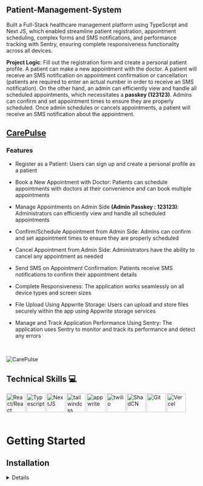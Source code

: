 ## Patient-Management-System

<p>
Built a Full-Stack healthcare management platform using TypeScript and Next JS, which enabled streamline patient registration, appointment scheduling, complex forms and SMS notifications, and performance tracking with Sentry, ensuring complete responsiveness functionality across all devices. 

<b>Project Logic</b>: Fill out the registration form and create a personal patient profile. A patient can make a new appointment with the doctor. A patient will receive an SMS notification on appointment confirmation or cancellation (patients are required to enter an actual number in order to receive an SMS notification). On the other hand, an admin can efficiently view and handle all scheduled appointments, which necessitates a <b>passkey (123123)</b>. Admins can confirm and set appointment times to ensure they are properly scheduled. Once admin schedules or cancels appointments, a patient will receive an SMS notification about the appointment.

</p>

## [CarePulse](https://patient-management-system-carepulse.vercel.app/)

### Features

- Register as a Patient: Users can sign up and create a personal profile as a patient

- Book a New Appointment with Doctor: Patients can schedule appointments with doctors at their convenience and can book multiple appointments

- Manage Appointments on Admin Side <b>(Admin Passkey : 123123)</b>: Administrators can efficiently view and handle all scheduled appointments

- Confirm/Schedule Appointment from Admin Side: Admins can confirm and set appointment times to ensure they are properly scheduled

- Cancel Appointment from Admin Side: Administrators have the ability to cancel any appointment as needed

- Send SMS on Appointment Confirmation: Patients receive SMS notifications to confirm their appointment details

- Complete Responsiveness: The application works seamlessly on all device types and screen sizes

- File Upload Using Appwrite Storage: Users can upload and store files securely within the app using Appwrite storage services

- Manage and Track Application Performance Using Sentry: The application uses Sentry to monitor and track its performance and detect any errors

<br />

![CarePulse](https://github.com/user-attachments/assets/f249f831-4eed-40de-9527-93b44b5b22c6)


## Technical Skills 💻

<img align="left" alt="React/React Native" height="50px" src="https://cdn.svgporn.com/logos/react.svg" />
<img align="left" alt="Typescript" height="50px" src="https://cdn.svgporn.com/logos/typescript-icon.svg" />
<img align="left" alt="NextJS" height="50px" src="https://cdn.svgporn.com/logos/nextjs-icon.svg" />
<img align="left" alt="tailwindcss" height="50px" src="https://cdn.svgporn.com/logos/tailwindcss-icon.svg" />
<img align="left" alt="appwrite" height="50px" src="https://cdn.svgporn.com/logos/appwrite-icon.svg" />
<img align="left" alt="twilio" height="50px" src="https://cdn.svgporn.com/logos/twilio-icon.svg" />
<img align="left" alt="ShadCN" height="50px" src="https://avatars.githubusercontent.com/u/139895814?s=280&v=4" />
<img align="left" alt="Git" height="50px" src="https://cdn.svgporn.com/logos/git-icon.svg" />
<img align="left" alt="Vercel" height="50px" src="https://cdn.svgporn.com/logos/vercel-icon.svg" />

<br />
<br />
<br />
<br />

# Getting Started

## Installation

<details>
1. Open Terminal.

2. Change the current working directory to the location where you want the cloned directory.

3. Clone the repository: `git clone https://github.com/jhwa426/Patient-Management-System`

4. Navigate to the project directory: `cd healthcare`

5. Install the dependencies: `npm install`

6. Set Up Environment Variables

Create a new file named `.env.local` in the root of your project and add the following content:

```env
# APPWRITE
NEXT_PUBLIC_ENDPOINT=https://cloud.appwrite.io/v1
PROJECT_ID=
API_KEY=
DATABASE_ID=
PATIENT_COLLECTION_ID=
APPOINTMENT_COLLECTION_ID=
NEXT_PUBLIC_BUCKET_ID=

NEXT_PUBLIC_ADMIN_PASSKEY=123123
```

7. Replace the placeholder values with your actual Appwrite credentials. You can obtain these credentials by signing up on the [Appwrite website](https://appwrite.io/).

**Running the Project**

```bash
npm run dev
```

Open [http://localhost:3000](http://localhost:3000) in your browser to view the project.

8. Open your browser and visit: `http://localhost:3000`
</details>
